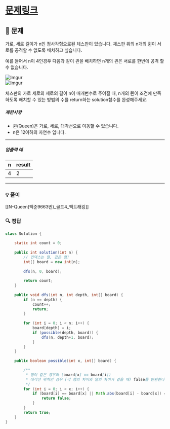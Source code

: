 # [문제링크](https://school.programmers.co.kr/learn/courses/30/lessons/12952?language=java)

## 📝 문제

가로, 세로 길이가 n인 정사각형으로된 체스판이 있습니다. 체스판 위의 n개의 퀸이 서로를 공격할 수 없도록 배치하고 싶습니다.

예를 들어서 n이 4인경우 다음과 같이 퀸을 배치하면 n개의 퀸은 서로를 한번에 공격 할 수 없습니다.

![Imgur](https://i.imgur.com/lt2zdK6.png)  
![Imgur](https://i.imgur.com/5c5EUrq.png)

체스판의 가로 세로의 세로의 길이 n이 매개변수로 주어질 때, n개의 퀸이 조건에 만족 하도록 배치할 수 있는 방법의 수를 return하는 solution함수를 완성해주세요.

##### 제한사항

- 퀸(Queen)은 가로, 세로, 대각선으로 이동할 수 있습니다.
- n은 12이하의 자연수 입니다.

---

##### 입출력 예

|n|result|
|---|---|
|4|2|

---

### 💡 풀이

[[N-Queen(백준9663번)_골드4_백트래킹]]


### 🔍 정답

```java
class Solution {
    
    static int count = 0;
    
    public int solution(int n) {
		// 인덱스는 열, 값은 행!
        int[] board = new int[n];
        
        dfs(n, 0, board);
        
        return count;
    }
    
    public void dfs(int n, int depth, int[] board) {
        if (n == depth) {
            count++;
            return;
        }
        
        for (int i = 0; i < n; i++) {
            board[depth] = i;
            if (possible(depth, board)) {
                dfs(n, depth+1, board);
            }
        }
    }
    
    public boolean possible(int x, int[] board) {

		/**
         * 행이 같은 경우와 (board[x] == board[i])
         * 대각선 위치인 경우 (각 행의 차이와 열의 차이가 같을 때) false를 반환한다.
         */
        for (int i = 0; i < x; i++) {
            if (board[i] == board[x] || Math.abs(board[i] - board[x]) == Math.abs(i - x)) {
                return false;
            }
        }
        return true;
    }
}
```